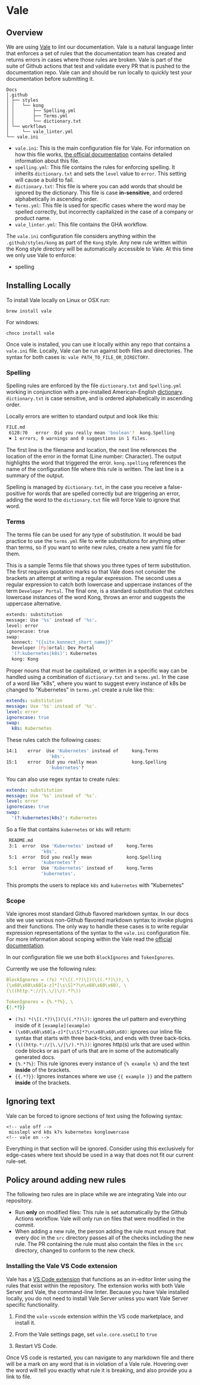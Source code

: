 # Vale

## Overview

We are using [Vale](https://docs.errata.ai/vale/about) to lint our documentation. Vale is a natural language linter that enforces a set of rules that the documentation team has created and returns errors in cases where those rules are broken. Vale is part of the suite of Github actions that test and validate every PR that is pushed to the documentation repo. Vale can and should be run locally to quickly test your documentation before submitting it. 

<!-- vale off -->
```
Docs
│.github
│ ├── styles
│ │   └── kong
│ │       ├── Spelling.yml
│ │       ├── Terms.yml
│ │       └── dictionary.txt
│ └── workflows
│     └── vale_linter.yml
└── vale.ini
```

<!-- vale on -->
- `vale.ini`: This is the main configuration file for Vale. For information on how this file works, [the official documentation](https://docs.errata.ai/vale/config) contains detailed information about this file.  
- `spelling.yml`: This file contains the rules for enforcing spelling. It inherits `dictionary.txt` and sets the `level` value to `error`. This setting will cause a build to fail. 
- `dictionary.txt`: This file is where you can add words that should be ignored by the dictionary. This file is case **in-sensitive**, and ordered alphabetically in ascending order. 
- `Terms.yml`: This file is used for specific cases where the word may be spelled correctly, but incorrectly capitalized in the case of a company or product name. 
- `vale_linter.yml`: This file contains the GHA workflow. 

The `vale.ini` configuration file considers anything within the `.github/styles/kong` as part of the `Kong` style. Any new rule written within the Kong style directory will be automatically accessible to Vale. 
At this time we only use Vale to enforce: 
* spelling

## Installing Locally

To install Vale locally on Linux or OSX run:  

`brew install vale` 

For windows: 

`choco install vale`

Once vale is installed, you can use it locally within any repo that contains a `vale.ini` file. Locally, Vale can be run against both files and directories. The syntax for both cases is: `vale PATH_TO_FILE_OR_DIRECTORY`. 


### Spelling

Spelling rules are enforced by the file `dictionary.txt` and `Spelling.yml` working in conjunction with a pre-installed American-English [dictionary](https://github.com/errata-ai/en_US-web). `dictionary.txt` is case sensitive, and is ordered alphabetically in ascending order. 


Locally errors are written to standard output and look like this: 


```bash
FILE.md
 6128:70   error  Did you really mean 'boolean'?  kong.Spelling
 ✖ 1 errors, 0 warnings and 0 suggestions in 1 files.
```

The first line is the filename and location, the next line references the location of the error in the format (Line number: Character). The output highlights the word that triggered the error. `kong.spelling` references the name of the configuration file where this rule is written. The last line is a summary of the output.

Spelling is managed by `dictionary.txt`, in the case you receive a false-positive for words that are spelled correctly but are triggering an error, adding the word to the `dictionary.txt` file will force Vale to ignore that word. 

 
### Terms 

The terms file can be used for any type of substitution. It would be bad practice to use the `terms.yml` file to write substitutions for anything other than terms, so if you want to write new rules, create a new yaml file for them. 

This is a sample Terms file that shows you three types of term substitution. The first requires quotation marks so that Vale does not consider the brackets an attempt at writing a regular expression. The second uses a regular expression to catch both lowercase and uppercase instances of the term `Developer Portal`. The final one, is a standard substitution that catches lowercase instances of the word Kong, throws an error and suggests the uppercase alternative. 

<!-- vale off -->
```bash
extends: substitution
message: Use '%s' instead of '%s'.
level: error
ignorecase: true
swap:
  konnect: "{{site.konnect_short_name}}"
  Developer [Pp]ortal: Dev Portal
  '(?:kubernetes|k8s)': Kubernetes
  kong: Kong
```

Proper nouns that must be capitalized, or written in a specific way can be handled using a combination of `dictionary.txt` and `terms.yml`. In the case of a word like "k8s", where you want to suggest every instance of k8s be changed to "Kubernetes" in `terms.yml` create a rule like this: 

```yaml
extends: substitution
message: Use '%s' instead of '%s'.
level: error
ignorecase: true
swap:
  k8s: Kubernetes

```

These rules catch the following cases: 

```bash
14:1    error  Use 'Kubernetes' instead of     kong.Terms
                'k8s'.
15:1    error  Did you really mean             kong.Spelling
                'kubernetes'?
```

You can also use regex syntax to create rules: 

```yaml
extends: substitution
message: Use '%s' instead of '%s'.
level: error
ignorecase: true
swap:
  '(?:kubernetes|k8s)': Kubernetes

```

So a file that contains `kubernetes` or `k8s` will return: 

```bash
 README.md
 3:1  error  Use 'Kubernetes' instead of     kong.Terms
             'k8s'.
 5:1  error  Did you really mean             kong.Spelling
             'kubernetes'?
 5:1  error  Use 'Kubernetes' instead of     kong.Terms
             'kubernetes'.
```

This prompts the users to replace `k8s` and `kubernetes` with "Kubernetes"

<!-- vale on -->

### Scope

Vale ignores most standard Github flavored markdown syntax. In our docs site we use various non-Github flavored markdown syntax to invoke plugins and their functions. The only way to handle these cases is to write regular expression representations of the syntax to the `vale.ini` configuration file. For more information about scoping within the Vale read the [official documentation](https://docs.errata.ai/vale/scoping). 

In our configuration file we use both `BlockIgnores` and `TokenIgnores`. 

Currently we use the following rules: 

```yml
BlockIgnores = (?s) *(\[(.*?)\])(\((.*?)\)), \
(\x60\x60\x60[a-z]*[\s\S]*?\n\x60\x60\x60), \
(\((http.*://|\.\/|\/).*?\))

TokenIgnores = {%.*?%}, \
{{.*?}}
```

* `(?s) *(\[(.*?)\])(\((.*?)\))`: ignores the url pattern and everything inside of it `[example](example)`
* `(\x60\x60\x60[a-z]*[\s\S]*?\n\x60\x60\x60)`: ignores our inline file syntax that starts with three back-ticks, and ends with three back-ticks. 
* `(\((http.*://|\.\/|\/).*?\))`: ignores http(s) urls that are used within code blocks or as part of urls that are in some of the automatically generated docs. 
* `{%.*?%}`: This rule ignores every instance of `{% example %}` and the text **inside** of the brackets. 
*  `{{.*?}}`: Ignores instances where we use `{{ example }}` and the pattern **inside** of the brackets. 


## Ignoring text 

Vale can be forced to ignore sections of text using the following syntax:

```
<!-- vale off -->
 misslepl wrd k8s k7s kubernetes konglowercase 
<!-- vale on -->
```
Everything in that section will be ignored. Consider using this exclusively for edge-cases where text should be used in a way that does not fit our current rule-set.

## Policy around adding new rules

The following two rules are in place while we are integrating Vale into our repository. 

* Run **only** on modified files: This rule is set automatically by the Github Actions workflow. Vale will only run on files that were modified in the commit. 
* When adding a new rule, the person adding the rule must ensure that every doc in the `src` directory passes all of the checks including the new rule. The PR containing the rule must also contain the files in the `src` directory, changed to conform to the new check. 

### Installing the Vale VS Code extension

Vale has a [VS Code extension](https://github.com/errata-ai/vale-vscode) that functions as an in-editor linter using the rules that exist within the repository. The extension works with both Vale Server and Vale, the command-line linter. Because you have Vale installed locally, you do not need to install Vale Server unless you want Vale Server specific functionality. 

1. Find the `vale-vscode` extension within the VS code marketplace, and install it.

2. From the Vale settings page, set `vale.core.useCLI` to `true`

3. Restart VS Code. 

Once VS code is restarted, you can navigate to any markdown file and there will be a mark on any word that is in violation of a Vale rule. Hovering over the word will tell you exactly what rule it is breaking, and also provide you a link to file. 
